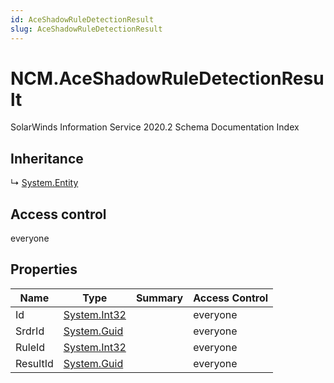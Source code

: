```yaml
---
id: AceShadowRuleDetectionResult
slug: AceShadowRuleDetectionResult
---
```


# NCM.AceShadowRuleDetectionResult

SolarWinds Information Service 2020.2 Schema Documentation Index

## Inheritance

↳ [System.Entity](./../System/Entity)

## Access control

everyone

## Properties

| Name | Type | Summary | Access Control |
| ------ | ------ | ------ | ------ |
| Id | [System.Int32](https://docs.microsoft.com/en-us/dotnet/api/system.int32) |  | everyone |
| SrdrId | [System.Guid](https://docs.microsoft.com/en-us/dotnet/api/system.guid) |  | everyone |
| RuleId | [System.Int32](https://docs.microsoft.com/en-us/dotnet/api/system.int32) |  | everyone |
| ResultId | [System.Guid](https://docs.microsoft.com/en-us/dotnet/api/system.guid) |  | everyone |

